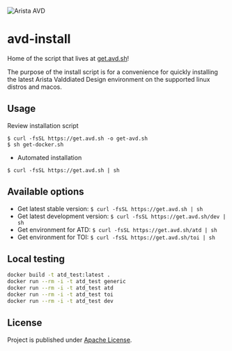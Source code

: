 ![Arista AVD](https://img.shields.io/badge/Arista-AVD%20Automation-blue)

# avd-install

Home of the script that lives at [get.avd.sh](https://get.avd.sh)!

The purpose of the install script is for a convenience for quickly installing the latest Arista Valddiated Design environment on the supported linux distros and macos.

## Usage

Review installation script

```shell
$ curl -fsSL https://get.avd.sh -o get-avd.sh
$ sh get-docker.sh
```

- Automated installation

```shell
$ curl -fsSL https://get.avd.sh | sh
```

## Available options

- Get latest stable version: `$ curl -fsSL https://get.avd.sh | sh`
- Get latest development version: `$ curl -fsSL https://get.avd.sh/dev | sh`
- Get environment for ATD: `$ curl -fsSL https://get.avd.sh/atd | sh`
- Get environment for TOI: `$ curl -fsSL https://get.avd.sh/toi | sh`

## Local testing

```bash
docker build -t atd_test:latest .
docker run --rm -i -t atd_test generic
docker run --rm -i -t atd_test atd
docker run --rm -i -t atd_test toi
docker run --rm -i -t atd_test dev
```

## License

Project is published under [Apache License](License).
